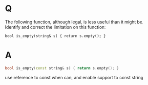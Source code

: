 # Q
The following function, although legal, is less useful than it
might be. Identify and correct the limitation on this function:

`bool is_empty(string& s) { return s.empty(); }`

# A
```c++
bool is_empty(const string& s) { return s.empty(); }
```
use reference to const when can, and enable support to const string
